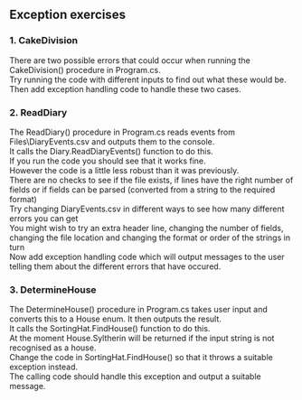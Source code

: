 ## Exception exercises

### 1. CakeDivision
There are two possible errors that could occur when running the CakeDivision() procedure in Program.cs.<br/>
Try running the code with different inputs to find out what these would be.<br/>
Then add exception handling code to handle these two cases.<br/>

### 2. ReadDiary
The ReadDiary() procedure in Program.cs reads events from Files\DiaryEvents.csv and outputs them to the console.<br>
It calls the Diary.ReadDiaryEvents() function to do this.<br/>
If you run the code you should see that it works fine.<br/>
However the code is a little less robust than it was previously.<br/>
There are no checks to see if the file exists, if lines have the right number of fields or if fields can be parsed (converted from a string to the required format)<br/>
Try changing DiaryEvents.csv in different ways to see how many different errors you can get<br/>
You might wish to try an extra header line, changing the number of fields, changing the file location and changing the format or order of the strings in turn<br/>
Now add exception handling code which will output messages to the user telling them about the different errors that have occured.<br/>

### 3. DetermineHouse
The DetermineHouse() procedure in Program.cs takes user input and converts this to a House enum. It then outputs the result.<br>
It calls the SortingHat.FindHouse() function to do this.<br/>
At the moment House.Syltherin will be returned if the input string is not recognised as a house.<br>
Change the code in SortingHat.FindHouse() so that it throws a suitable exception instead.<br>
The calling code should handle this exception and output a suitable message.<br/>